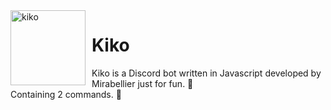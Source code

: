 <img width="120" height="120" align="left" style="float: left; margin: 0 10px 0 0;" alt="kiko" src="https://external-content.duckduckgo.com/iu/?u=https%3A%2F%2Ftse4.explicit.bing.net%2Fth%3Fid%3DOIP.kuzAfGlfkzL7e0uRhy0wVAAAAA%26pid%3DApi&f=1">

# Kiko

Kiko is a Discord bot written in Javascript developed by Mirabellier just for fun. 🍄<br>Containing 2 commands. 🌼
